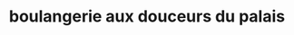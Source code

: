 ---
title: "boulangerie aux douceurs du palais"
url: /escaudain/boulangerie-aux-douceurs-du-palais/
shop: supermarché
---